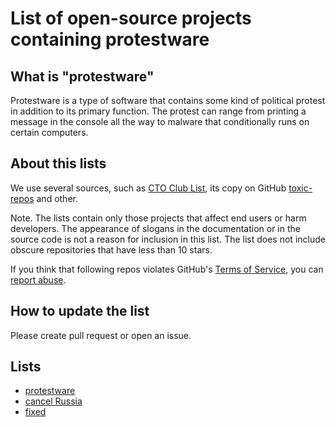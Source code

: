 # List of open-source projects containing protestware

## What is "protestware"

Protestware is a type of software that contains some kind of political protest in addition to its primary function. The protest can range from printing a message in the console all the way to malware that conditionally runs on certain computers.

## About this lists

We use several sources, such as [CTO Club List](https://docs.google.com/spreadsheets/d/1H3xPB4PgWeFcHjZ7NOPtrcya_Ua4jUolWm-7z9-jSpQ/htmlview?pru=AAABf7z88MA*ITSp0EBrKinw0LjFWZ9tzQ#gid=2074850979), its copy on GitHub [toxic-repos](https://github.com/stravnik/toxic-repos) and other. 

Note. The lists contain only those projects that affect end users or harm developers. The appearance of slogans in the documentation or in the source code is not a reason for inclusion in this list. The list does not include obscure repositories that have less than 10 stars.

If you think that following repos violates GitHub's [Terms of Service](https://github.com/site/terms), you can [report abuse](https://support.github.com/contact/report-abuse?category=report-content&report=other).

## How to update the list

Please create pull request or open an issue.

## Lists

- [protestware](./protestware.md)
- [cancel Russia](./cancelRussia.md)
- [fixed](./fixed.md)